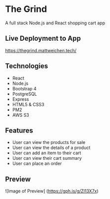 # The Grind
A full stack Node.js and React shopping cart app

## Live Deployment to App
https://thegrind.mattweichen.tech/

## Technologies
* React
* Node.js
* Bootstrap 4
* PostgreSQL
* Express
* HTML5 & CSS3
* PM2
* AWS S3

## Features
* User can view the products for sale
* User can view the details of a product
* User can add an item to their cart
* User can view their cart summary
* User can place an order

## Preview
![Image of Preview]
(https://gph.is/g/Zl13X7x)
